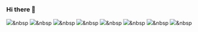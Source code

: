### Hi there 👋

<img src="https://img.shields.io/badge/Java-007396?style=flat&logo=Java&logoColor=white"/>&nbsp
<img src="https://img.shields.io/badge/CSS3-1572B6?style=flat&logo=CSS3&logoColor=white"/>&nbsp
<img src="https://img.shields.io/badge/HTML5-E34F26?style=flat&logo=HTML5&logoColor=white"/>&nbsp
<img src="https://img.shields.io/badge/JavaScript-F7DF1E?style=flat&logo=JavaScript&logoColor=white"/>&nbsp
<img src="https://img.shields.io/badge/Oracle-F80000?style=flat&logo=Oracle&logoColor=white"/>&nbsp
<img src="https://img.shields.io/badge/Unity-000000?style=flat&logo=Unity&logoColor=white"/>&nbsp
<img src="https://img.shields.io/badge/Android-3DDC84?style=flat&logo=Android&logoColor=white"/>&nbsp
<img src="https://img.shields.io/badge/Python-3766AB?style=flat&logo=Python&logoColor=white"/>&nbsp
